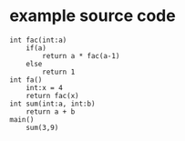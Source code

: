 # example source code 
    int fac(int:a) 
    	if(a)
    		return a * fac(a-1) 
    	else
    		return 1
    int fa()
    	int:x = 4
    	return fac(x)
    int sum(int:a, int:b)
    	return a + b
    main()
    	sum(3,9)
